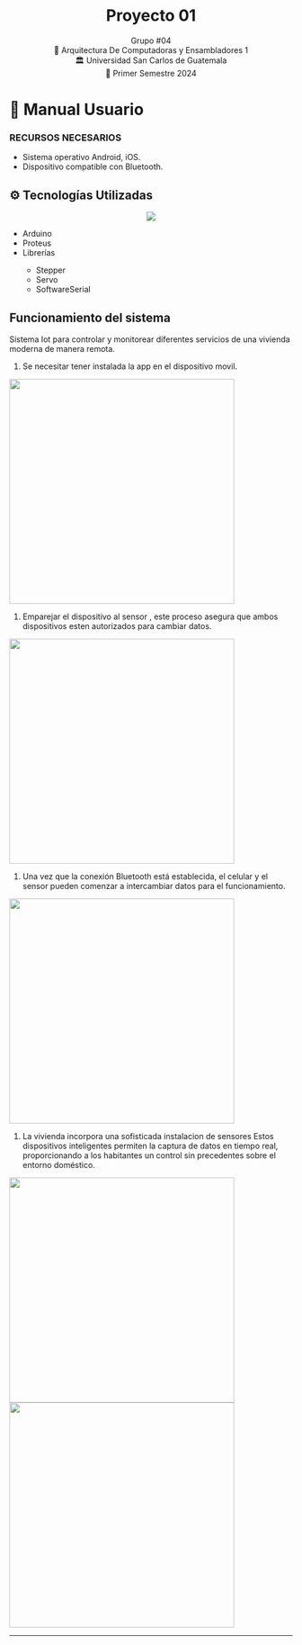 <h1 align="center">Proyecto 01</h1>


<div align="center">
Grupo #04
</div>
<div align="center">
📕 Arquitectura De Computadoras y Ensambladores 1
</div>
<div align="center"> 🏛 Universidad San Carlos de Guatemala</div>
<div align="center"> 📆 Primer Semestre 2024</div>


# 📍 Manual Usuario

### RECURSOS NECESARIOS
- Sistema operativo Android, iOS.
- Dispositivo compatible con Bluetooth.

## ⚙ Tecnologías Utilizadas

<div align="center" style="display:flex;justify-content:center;gap:20px">
 <a href="https://skillicons.dev">
    <img src="https://skillicons.dev/icons?i=arduino,git,flutter" />
  </a>
</div>
<ul>
  <li>Arduino</li>
  <li>Proteus</li>
  <li>Librerías</li>
  <ul>
	<li>Stepper</li>
  <li>Servo</li>
  <li>SoftwareSerial</li>
  </ul>
</ul>

## Funcionamiento del sistema
Sistema Iot para controlar y monitorear diferentes servicios de una vivienda moderna de manera remota. 

1. Se necesitar tener instalada la app en el dispositivo movil.
   
<img src="./imagenes/1.JPEG" width="400">

1. Emparejar el dispositivo al sensor , este proceso asegura que ambos dispositivos esten autorizados para cambiar datos.
   
<img src="./imagenes/3.JPEG" width="400">

1. Una vez que la conexión Bluetooth está establecida, el celular y el sensor pueden comenzar a intercambiar datos para el funcionamiento.
   
<img src="./imagenes/4.JPEG" width="400">

1. La vivienda incorpora una sofisticada instalacion de sensores Estos dispositivos inteligentes permiten la captura de datos en tiempo real, proporcionando a los habitantes un control sin precedentes sobre el entorno doméstico.

<img src="./imagenes/5.JPEG" width="400">

<img src="./imagenes/6.JPEG" width="400">

---